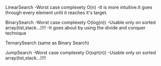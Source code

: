 LinearSearch
-Worst case complexety O(n)
-It is more intuitive.It goes through every element until it reaches it's target.

BinarySearch
-Worst case complexety O(log(n))
-Usable only on sorted array(list,stack...)!!!
-It goes about by using the divide and conquer technique

TernarySearch
(same as Binary Search)

JumpSearch
-Worst case complexety O(sqrt(n))
-Usable only on sorted array(list,stack...)!!! 
